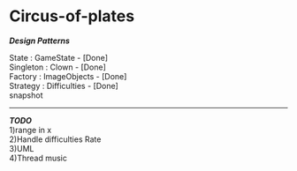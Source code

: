 # Circus-of-plates

***Design Patterns***

State : GameState - [Done]<br>
Singleton : Clown - [Done]<br>
Factory : ImageObjects - [Done]<br>
Strategy : Difficulties - [Done]<br>
snapshot 

---------------------------------
***TODO***<br>
1)range in x<br>
2)Handle difficulties Rate<br>
3)UML<br>
4)Thread music<br>



